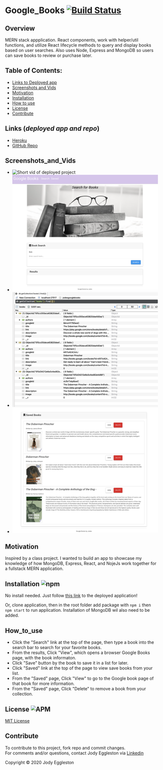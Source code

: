 # Google_Books [![Build Status](https://travis-ci.com/jmeggles/Google_Books.svg?branch=master)](https://travis-ci.com/jmeggles/Google_Books)

  ## Overview 
  MERN stack appplication.  React components, work with helper/util functions, and utilize React lifecycle methods to query and display books based on user searches. Also uses Node, Express and MongoDB so users can save books to review or purchase later.

  ## Table of Contents:
  - [Links to Deployed app](#Links (*deployed app and repo*))
  - [Screenshots and Vids](#Screenshots_and_Vids)
  - [Motivation](#Motivation)
  - [Installation](#Installation)
  - [How to use](#How_to_use)
  - [License](#License)
  - [Contribute](#Contribute)

 ## Links (*deployed app and repo*)
  - [Heroku](https://www.herokuapp.com/)
  - [GitHub Repo](https://github.com/jmeggles/Google_Books)

 ## Screenshots_and_Vids 
  - ![Short vid of deployed project](https://www.giphy.gif)
  - ![Screenshot of deployed project](./client/public/assets/images/screenshot1.png)  
  - ![Screenshot of deployed project](./client/public/assets/images/screenshot2.png)
  - ![Screenshot of deployed project](./client/public/assets/images/screenshot3.png)  
  
  ## Motivation
  Inspired by a class project. I wanted to build an app to showcase my knowledge of how MongoDB, Express, React, and NojeJs work together for a fullstack MERN application.

  ## Installation ![npm](https://img.shields.io/npm/v/npm?color=pink&style=plastic) 
  No install needed. Just follow [this link](https://www.herokuapp.com/) to the deployed application!

  Or, clone application, then in the root folder add package with `npm i` then `npm start` to run application. Installation of MongoDB wil also need to be added.

  ## How_to_use
  - Click the "Search" link at the top of the page, then type a book into the search bar to search for your favorite books. 
  - From the results, Click "View", which opens a browser Google Books page, with the book informaton.
  - Click "Save" button by the book to save it in a list for later.
  - Click "Saved" link at the top of the page to view save books from your list.
  - From the "Saved" page, Click "View" to go to the Google book page of that book for more information. 
  - From the "Saved" page, Click "Delete" to remove a book from your collection.

  ## License ![APM](https://img.shields.io/apm/l/npm?color=pink&style=plastic)
  [MIT License](https://opensource.org/licenses/MIT)
  
  ## Contribute
  To contribute to this project, fork repo and commit changes.  
  For comments and/or questions, contact Jody Eggleston via 
  [Linkedin](https://www.linkedin.com/in/jody-eggleston/)

  Copyright © 2020 Jody Eggleston 

